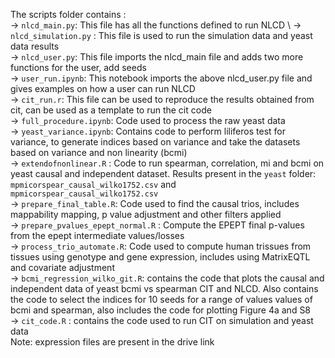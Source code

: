 
The scripts folder contains :  \
-> `nlcd_main.py`: This file has all the functions defined to run NLCD \ 
-> `nlcd_simulation.py` : This file is used to run the simulation data and yeast data results  \
-> `nlcd_user.py`: This file imports the nlcd_main file and adds two more functions for the user, add seeds  \
-> `user_run.ipynb`: This notebook imports the above nlcd_user.py file and gives examples on how a user can run NLCD  \
-> `cit_run.r`: This file can be used to reproduce the results obtained from cit, can be used as a template to run the cit code \
-> `full_procedure.ipynb`: Code used to process the raw yeast data \
-> `yeast_variance.ipynb`: Contains code to perform liliferos test for variance, to generate indices based on variance and take the datasets based on variance and non linearity (bcmi) \
-> `extendofnonlinear.R` : Code to run spearman, correlation, mi and bcmi on yeast causal and independent dataset. Results present in the `yeast` folder: `mpmicorspear_causal_wilko1752.csv` and `mpmicorspear_causal_wilko1752.csv` \
-> `prepare_final_table.R`: Code used to find the causal trios, includes mappability mapping, p value adjustment and other filters applied \
-> `prepare_pvalues_epept_normal.R` : Compute the EPEPT final p-values from the epept intermediate values/losses \
-> `process_trio_automate.R`: Code used to compute human trissues from tissues using genotype and gene expression, includes using MatrixEQTL and covariate adjustment \
-> `bcmi_regression_wilko_git.R`: contains the code that plots the causal and independent data of yeast bcmi vs spearman CIT and NLCD. Also contains the code to select the indices for 10 seeds for a range of values values of bcmi and spearman, also includes the code for plotting Figure 4a and S8  \
-> `cit_code.R` : contains the code used to run CIT on simulation and yeast data \
Note: expression files are present in the drive link
